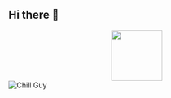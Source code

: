 ## Hi there 👋
<div id="header" align="center">
  <img src="[https://media2.giphy.com/media/v1.Y2lkPTc5MGI3NjExOXV1ZHVpeG90YXZ0dW4xajRvNHQ0MzNkNTBkbjg3YnZhNDdwdTdmayZlcD12MV9pbnRlcm5hbF9naWZfYnlfaWQmY3Q9Zw/Tg9jENf7x11tdJnyMQ/giphy.gif]" width="100"/>
</div>
<img src="https://komarev.com/ghpvc/?username=fentsioq&style=flat-square&color=blue" alt=""/>
<div id="badges">
  <img src=[https://img.shields.io/badge/just%20chill%20guy-8A2BE2] alt="Chill Guy"/>
</div>
<!--
**FentsioQ/FentsioQ** is a ✨ _special_ ✨ repository because its `README.md` (this file) appears on your GitHub profile.

Here are some ideas to get you started:

- 🔭 I’m currently working on ...
- 🌱 I’m currently learning ...
- 👯 I’m looking to collaborate on ...
- 🤔 I’m looking for help with ...
- 💬 Ask me about ...
- 📫 How to reach me: ...
- 😄 Pronouns: ...
- ⚡ Fun fact: ...
-->
